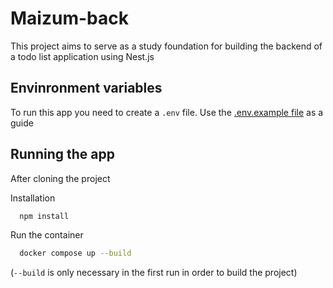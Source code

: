 # Maizum-back

This project aims to serve as a study foundation for building the backend of a todo list application using Nest.js

## Envinronment variables

To run this app you need to create a `.env` file. Use the [.env.example file]() as a guide

## Running the app

After cloning the project

Installation

```bash
  npm install
```

Run the container

```bash
  docker compose up --build
```

(`--build` is only necessary in the first run in order to build the project)
